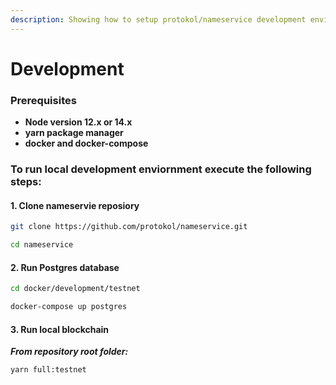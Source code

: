 ```yaml
---
description: Showing how to setup protokol/nameservice development environment.
---
```


# Development

### Prerequisites

* **Node version 12.x or 14.x**
* **yarn package manager**
* **docker and docker-compose**

### To run local development enviornment execute the following steps:

#### 1. Clone nameservie reposiory

```bash
git clone https://github.com/protokol/nameservice.git

cd nameservice
```

#### 2. Run Postgres database

```bash
cd docker/development/testnet

docker-compose up postgres
```

#### 3. Run local blockchain

_**From repository root folder:**_

```bash
yarn full:testnet
```

